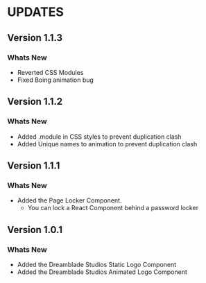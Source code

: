 # UPDATES

## Version 1.1.3

### Whats New

- Reverted CSS Modules
- Fixed Boing animation bug

## Version 1.1.2

### Whats New

- Added .module in CSS styles to prevent duplication clash
- Added Unique names to animation to prevent duplication clash

## Version 1.1.1

### Whats New

- Added the Page Locker Component.
  - You can lock a React Component behind a password locker

## Version 1.0.1

### Whats New

- Added the Dreamblade Studios Static Logo Component
- Added the Dreamblade Studios Animated Logo Component
